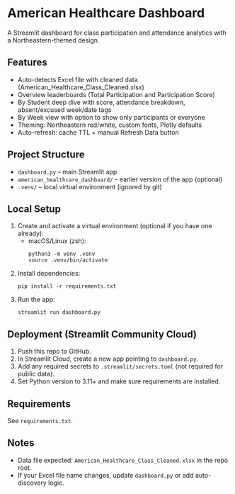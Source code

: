 # American Healthcare Dashboard

A Streamlit dashboard for class participation and attendance analytics with a Northeastern-themed design.

## Features
- Auto-detects Excel file with cleaned data (American_Healthcare_Class_Cleaned.xlsx)
- Overview leaderboards (Total Participation and Participation Score)
- By Student deep dive with score, attendance breakdown, absent/excused week/date tags
- By Week view with option to show only participants or everyone
- Theming: Northeastern red/white, custom fonts, Plotly defaults
- Auto-refresh: cache TTL + manual Refresh Data button

## Project Structure
- `dashboard.py` – main Streamlit app
- `american_healthcare_dashboard/` – earlier version of the app (optional)
- `.venv/` – local virtual environment (ignored by git)

## Local Setup
1. Create and activate a virtual environment (optional if you have one already):
   - macOS/Linux (zsh):
     ```
     python3 -m venv .venv
     source .venv/bin/activate
     ```
2. Install dependencies:
   ```
   pip install -r requirements.txt
   ```
3. Run the app:
   ```
   streamlit run dashboard.py
   ```

## Deployment (Streamlit Community Cloud)
1. Push this repo to GitHub.
2. In Streamlit Cloud, create a new app pointing to `dashboard.py`.
3. Add any required secrets to `.streamlit/secrets.toml` (not required for public data).
4. Set Python version to 3.11+ and make sure requirements are installed.

## Requirements
See `requirements.txt`.

## Notes
- Data file expected: `American_Healthcare_Class_Cleaned.xlsx` in the repo root.
- If your Excel file name changes, update `dashboard.py` or add auto-discovery logic.
